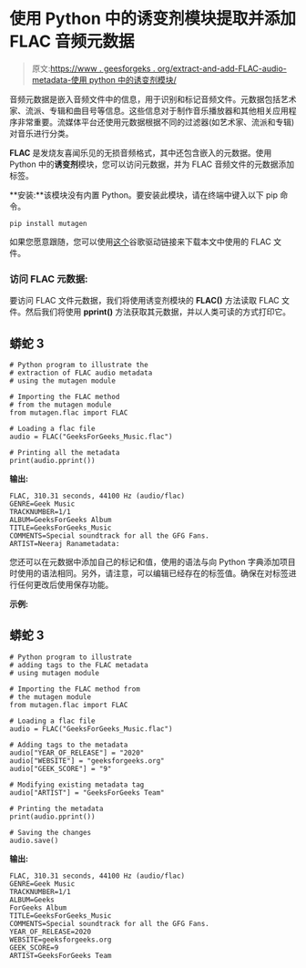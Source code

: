 # 使用 Python 中的诱变剂模块提取并添加 FLAC 音频元数据

> 原文:[https://www . geesforgeks . org/extract-and-add-FLAC-audio-metadata-使用 python 中的诱变剂模块/](https://www.geeksforgeeks.org/extract-and-add-flac-audio-metadata-using-the-mutagen-module-in-python/)

音频元数据是嵌入音频文件中的信息，用于识别和标记音频文件。元数据包括艺术家、流派、专辑和曲目号等信息。这些信息对于制作音乐播放器和其他相关应用程序非常重要。流媒体平台还使用元数据根据不同的过滤器(如艺术家、流派和专辑)对音乐进行分类。

**FLAC** 是发烧友喜闻乐见的无损音频格式，其中还包含嵌入的元数据。使用 Python 中的**诱变剂**模块，您可以访问元数据，并为 FLAC 音频文件的元数据添加标签。

**安装:**该模块没有内置 Python。要安装此模块，请在终端中键入以下 pip 命令。

```
pip install mutagen
```

如果您愿意跟随，您可以使用[这个](https://drive.google.com/uc?export=download&id=1U63tcdUOq2-Qo7dLSQLLM9OlmiVkbIZ1)谷歌驱动链接来下载本文中使用的 FLAC 文件。

### 访问 FLAC 元数据:

要访问 FLAC 文件元数据，我们将使用诱变剂模块的 **FLAC()** 方法读取 FLAC 文件。然后我们将使用 **pprint()** 方法获取其元数据，并以人类可读的方式打印它。

## 蟒蛇 3

```
# Python program to illustrate the
# extraction of FLAC audio metadata
# using the mutagen module

# Importing the FLAC method
# from the mutagen module
from mutagen.flac import FLAC

# Loading a flac file
audio = FLAC("GeeksForGeeks_Music.flac")

# Printing all the metadata
print(audio.pprint())
```

**输出:**

```
FLAC, 310.31 seconds, 44100 Hz (audio/flac)
GENRE=Geek Music
TRACKNUMBER=1/1
ALBUM=GeeksForGeeks Album
TITLE=GeeksForGeeks_Music
COMMENTS=Special soundtrack for all the GFG Fans.
ARTIST=Neeraj Ranametadata:
```

您还可以在元数据中添加自己的标记和值，使用的语法与向 Python 字典添加项目时使用的语法相同。另外，请注意，可以编辑已经存在的标签值。确保在对标签进行任何更改后使用保存功能。

**示例:**

## 蟒蛇 3

```
# Python program to illustrate
# adding tags to the FLAC metadata
# using mutagen module

# Importing the FLAC method from
# the mutagen module
from mutagen.flac import FLAC

# Loading a flac file
audio = FLAC("GeeksForGeeks_Music.flac")

# Adding tags to the metadata
audio["YEAR_OF_RELEASE"] = "2020"
audio["WEBSITE"] = "geeksforgeeks.org"
audio["GEEK_SCORE"] = "9"

# Modifying existing metadata tag
audio["ARTIST"] = "GeeksForGeeks Team"

# Printing the metadata
print(audio.pprint())

# Saving the changes
audio.save()
```

**输出:**

```
FLAC, 310.31 seconds, 44100 Hz (audio/flac)
GENRE=Geek Music
TRACKNUMBER=1/1
ALBUM=Geeks
ForGeeks Album
TITLE=GeeksForGeeks_Music
COMMENTS=Special soundtrack for all the GFG Fans.
YEAR_OF_RELEASE=2020
WEBSITE=geeksforgeeks.org
GEEK_SCORE=9
ARTIST=GeeksForGeeks Team

```